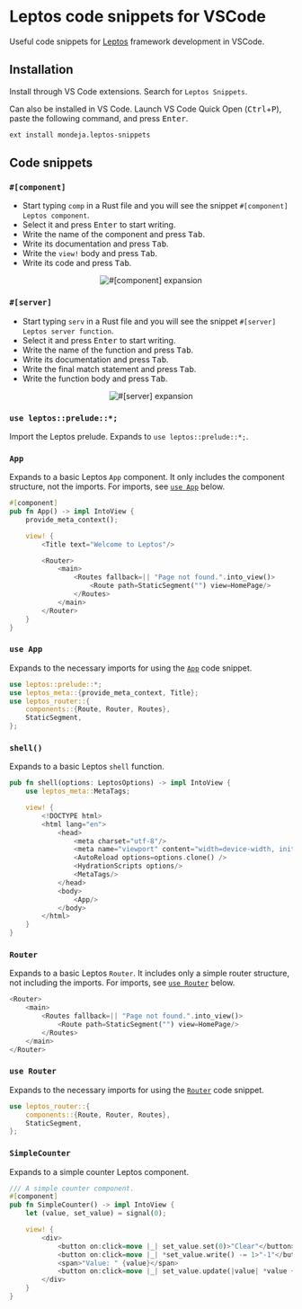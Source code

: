 # Leptos code snippets for VSCode

Useful code snippets for [Leptos] framework development in VSCode.

## Installation

Install through VS Code extensions. Search for `Leptos Snippets`.

Can also be installed in VS Code. Launch VS Code Quick Open
(<kbd>Ctrl</kbd>+<kbd>P</kbd>), paste the following command,
and press <kbd>Enter</kbd>.

```sh
ext install mondeja.leptos-snippets
```

## Code snippets

### `#[component]`

- Start typing `comp` in a Rust file and you will see the snippet
  `#[component] Leptos component`.
- Select it and press <kbd>Enter</kbd> to start writing.
- Write the name of the component and press <kbd>Tab</kbd>.
- Write its documentation and press <kbd>Tab</kbd>.
- Write the `view!` body and press <kbd>Tab</kbd>.
- Write its code and press <kbd>Tab</kbd>.

<p align="center">
  <img alt ="#[component] expansion" src="https://raw.githubusercontent.com/mondeja/vscode-leptos-snippets/master/assets/component.gif">
</p>

### `#[server]`

- Start typing `serv` in a Rust file and you will see the snippet
  `#[server] Leptos server function`.
- Select it and press <kbd>Enter</kbd> to start writing.
- Write the name of the function and press <kbd>Tab</kbd>.
- Write its documentation and press <kbd>Tab</kbd>.
- Write the final match statement and press <kbd>Tab</kbd>.
- Write the function body and press <kbd>Tab</kbd>.

<p align="center">
  <img alt ="#[server] expansion" src="https://raw.githubusercontent.com/mondeja/vscode-leptos-snippets/master/assets/server.gif">
</p>

### `use leptos::prelude::*;`

Import the Leptos prelude. Expands to `use leptos::prelude::*;`.

### `App`

Expands to a basic Leptos `App` component. It only includes the component structure,
not the imports. For imports, see [`use App`](#use-app) below.

```rust
#[component]
pub fn App() -> impl IntoView {
    provide_meta_context();

    view! {
        <Title text="Welcome to Leptos"/>

        <Router>
            <main>
                <Routes fallback=|| "Page not found.".into_view()>
                    <Route path=StaticSegment("") view=HomePage/>
                </Routes>
            </main>
        </Router>
    }
}
```

### `use App`

Expands to the necessary imports for using the [`App`](#app) code snippet.

```rust
use leptos::prelude::*;
use leptos_meta::{provide_meta_context, Title};
use leptos_router::{
    components::{Route, Router, Routes},
    StaticSegment,
};
```

### `shell()`

Expands to a basic Leptos `shell` function.

```rust
pub fn shell(options: LeptosOptions) -> impl IntoView {
    use leptos_meta::MetaTags;

    view! {
        <!DOCTYPE html>
        <html lang="en">
            <head>
                <meta charset="utf-8"/>
                <meta name="viewport" content="width=device-width, initial-scale=1"/>
                <AutoReload options=options.clone() />
                <HydrationScripts options/>
                <MetaTags/>
            </head>
            <body>
                <App/>
            </body>
        </html>
    }
}
```

### `Router`

Expands to a basic Leptos `Router`. It includes only a simple router structure,
not including the imports. For imports, see [`use Router`](#use-router) below.

```rust
<Router>
    <main>
        <Routes fallback=|| "Page not found.".into_view()>
            <Route path=StaticSegment("") view=HomePage/>
        </Routes>
    </main>
</Router>
```

### `use Router`

Expands to the necessary imports for using the [`Router`](#router) code snippet.

```rust
use leptos_router::{
    components::{Route, Router, Routes},
    StaticSegment,
};
```

### `SimpleCounter`

Expands to a simple counter Leptos component.

```rust
/// A simple counter component.
#[component]
pub fn SimpleCounter() -> impl IntoView {
    let (value, set_value) = signal(0);

    view! {
        <div>
            <button on:click=move |_| set_value.set(0)>"Clear"</button>
            <button on:click=move |_| *set_value.write() -= 1>"-1"</button>
            <span>"Value: " {value}</span>
            <button on:click=move |_| set_value.update(|value| *value += 1)>"+1"</button>
        </div>
    }
}
```

[Leptos]: https://leptos.dev
